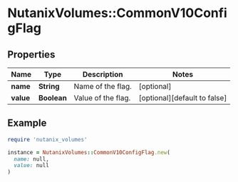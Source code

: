# NutanixVolumes::CommonV10ConfigFlag

## Properties

| Name | Type | Description | Notes |
| ---- | ---- | ----------- | ----- |
| **name** | **String** | Name of the flag.  | [optional] |
| **value** | **Boolean** | Value of the flag.  | [optional][default to false] |

## Example

```ruby
require 'nutanix_volumes'

instance = NutanixVolumes::CommonV10ConfigFlag.new(
  name: null,
  value: null
)
```

